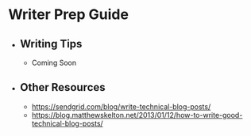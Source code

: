 # Writer Prep Guide

* ## Writing Tips 
  * Coming Soon

* ## Other Resources
  * https://sendgrid.com/blog/write-technical-blog-posts/
  * https://blog.matthewskelton.net/2013/01/12/how-to-write-good-technical-blog-posts/
